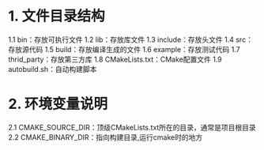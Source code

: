 # 1. 文件目录结构
1.1 bin：存放可执行文件
1.2 lib：存放库文件
1.3 include：存放头文件
1.4 src：存放源代码
1.5 build：存放编译生成的文件
1.6 example：存放测试代码
1.7 thrid_party：存放第三方库
1.8 CMakeLists.txt：CMake配置文件
1.9 autobuild.sh：自动构建脚本

# 2. 环境变量说明
2.1 CMAKE_SOURCE_DIR：顶级CMakeLists.txt所在的目录，通常是项目根目录
2.2 CMAKE_BINARY_DIR：指向构建目录,运行cmake时的地方